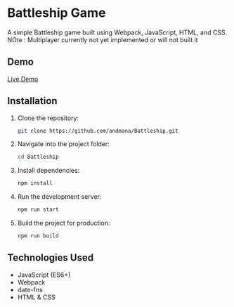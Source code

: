 # Battleship Game

A simple Battleship game built using Webpack, JavaScript, HTML, and CSS.
NOte : Multiplayer currently not yet implemented or will not built it

## Demo

[Live Demo](https://andmana.github.io/Battleship/)

## Installation

1. Clone the repository:
    ```sh
    git clone https://github.com/andmana/Battleship.git
    ```
2. Navigate into the project folder:
    ```sh
    cd Battleship
    ```
3. Install dependencies:
    ```sh
    npm install
    ```
4. Run the development server:
    ```sh
    npm run start
    ```
5. Build the project for production:
    ```sh
    npm run build
    ```

## Technologies Used

-   JavaScript (ES6+)
-   Webpack
-   date-fns
-   HTML & CSS
